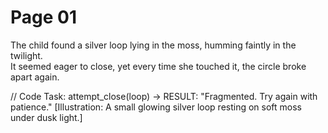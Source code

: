 # Page 01

The child found a silver loop lying in the moss, humming faintly in the twilight.  
It seemed eager to close, yet every time she touched it, the circle broke apart again.  

// Code Task: attempt_close(loop) → RESULT: "Fragmented. Try again with patience."
[Illustration: A small glowing silver loop resting on soft moss under dusk light.]

